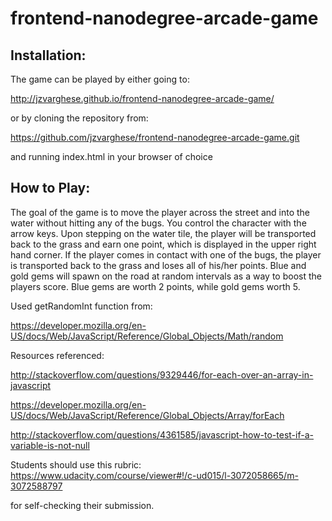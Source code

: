 frontend-nanodegree-arcade-game
===============================

Installation:
------------

The game can be played by either going to:

http://jzvarghese.github.io/frontend-nanodegree-arcade-game/

or by cloning the repository from:

https://github.com/jzvarghese/frontend-nanodegree-arcade-game.git

and running index.html in your browser of choice


How to Play:
------------

The goal of the game is to move the player across the street
and into the water without hitting any of the bugs. You control
the character with the arrow keys. Upon stepping on the water tile,
the player will be transported back to the grass and earn one point,
which is displayed in the upper right hand corner. If the player
comes in contact with one of the bugs, the player is transported
back to the grass and loses all of his/her points. Blue and gold
gems will spawn on the road at random intervals as a way to boost
the players score. Blue gems are worth 2 points,
while gold gems worth 5.





Used getRandomInt function from:

https://developer.mozilla.org/en-US/docs/Web/JavaScript/Reference/Global_Objects/Math/random


Resources referenced:

http://stackoverflow.com/questions/9329446/for-each-over-an-array-in-javascript

https://developer.mozilla.org/en-US/docs/Web/JavaScript/Reference/Global_Objects/Array/forEach

http://stackoverflow.com/questions/4361585/javascript-how-to-test-if-a-variable-is-not-null



Students should use this rubric: https://www.udacity.com/course/viewer#!/c-ud015/l-3072058665/m-3072588797

for self-checking their submission.
